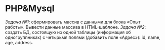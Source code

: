 # PHP&Mysql

*Задача №1*: сформировать массив с данными для блока «Опыт работы».
Вывести данные массива в HTML-шаблоне.
*Задача №2*: создать БД, состоящую из одной таблицы (информация об одногруппниках)
 с четырьмя полями (добавить поле «Адрес»): id, name, age, address.
